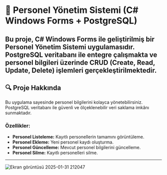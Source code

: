 # 🚀 Personel Yönetim Sistemi (C# Windows Forms + PostgreSQL)

Bu proje, **C# Windows Forms** ile geliştirilmiş bir **Personel Yönetim Sistemi** uygulamasıdır. PostgreSQL veritabanı ile entegre çalışmakta ve personel bilgileri üzerinde CRUD (Create, Read, Update, Delete) işlemleri gerçekleştirilmektedir.
---

## 🔍 Proje Hakkında

Bu uygulama sayesinde personel bilgilerini kolayca yönetebilirsiniz. PostgreSQL veritabanı ile güvenli ve ölçeklenebilir veri saklama imkânı sunmaktadır.

### Özellikler:
- **Personel Listeleme:** Kayıtlı personellerin tamamını görüntüleme.
- **Personel Ekleme:** Yeni personel kaydı oluşturma.
- **Personel Güncelleme:** Mevcut personel bilgilerini güncelleme.
- **Personel Silme:** Kayıtlı personelleri silme.

---
![Ekran görüntüsü 2025-01-31 212047](https://github.com/user-attachments/assets/96bd03cb-c7fc-4cc3-80f5-83d4d9d09cde)
